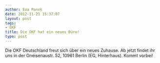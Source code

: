 ```yaml
---
author: Eva Panek
date: 2012-11-21 15:37:07
layout: post
tags:
- OKF
title: Die OKF hat ein neues Büro!
type: post
---
```


Die OKF Deutschland freut sich über ein neues Zuhause. Ab jetzt findet ihr uns in der Gneisenaustr. 52, 10961 Berlin (EG, Hinterhaus). Kommt vorbei!